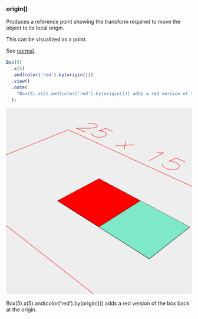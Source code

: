 ### origin()
Produces a reference point showing the transform required to move the object to its local origin.

This can be visualized as a point.

See [normal](../../nb/api/normal.md).

```JavaScript
Box(5)
  .x(5)
  .and(color('red').by(origin()))
  .view()
  .note(
    "Box(5).x(5).and(color('red').by(origin())) adds a red version of the box back at the origin."
  );
```

![Image](origin.md.0.png)

Box(5).x(5).and(color('red').by(origin())) adds a red version of the box back at the origin.
